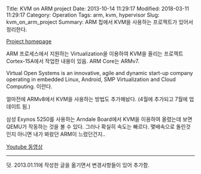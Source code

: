 Title: KVM on ARM project
Date: 2013-10-14 11:29:17
Modified: 2018-03-11 11:29:17
Category: Operation
Tags: arm, kvm, hypervisor
Slug: kvm_on_arm_project
Summary: ARM 칩에서 KVM을 사용하는 프로젝트가 있어서 정리한다.

[Project homepage](http://systems.cs.columbia.edu/projects/kvm-arm/)

ARM 프로세스에서 지원하는 Virtualization을 이용하여 KVM을 올리는 프로젝트 Cortex-15A에서 작업한 내용이 있음. ARM Core는 ARMv7.

Virtual Open Systems is an innovative, agile and dynamic start-up company operating in embedded Linux, Android, SMP Virtualization and Cloud Computing. 이란다.

얼마전에 ARMv8에서 KVM을 사용하는 방법도 추가해놨다. (4월에 추가되고 7월에 업데이트 됨.)

삼성 Exynos 5250를 사용하는 Arndale Board에서 KVM을 이용하여 올렸는데 보면 QEMU가 작동하는 것을 볼 수 있다. 그러나 확실히 속도는 빠르다. 몇배속으로 돌린것인지 아니면 내가 봐왔던 ARM이 느렸던건지..

[Youtube 동영상](http://youtu.be/yB8bdA2hjYg)

---

덧. 2013.01.11에 작성한 글을 옮기면서 변경사항들이 있어 추가함.
